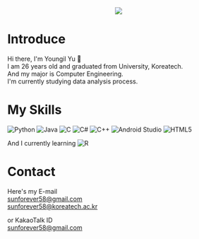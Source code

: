 <div align="center">
	<img src="https://capsule-render.vercel.app/api?type=cylinder&color=auto&text=Data%20Analysist&fontAlignY=45&fontSize=40&height=150&desc=Youngil%20Yu&descAlignY=70">
</div>

# Introduce
Hi there, I'm Youngil Yu 👋</br>
I am 26 years old and graduated from University, Koreatech.</br>
And my major is Computer Engineering.</br>
I'm currently studying data analysis process.</br>


# My Skills
![Python](https://img.shields.io/badge/python-3670A0?style=for-the-badge&logo=python&logoColor=ffdd54) ![Java](https://img.shields.io/badge/java-%23ED8B00.svg?style=for-the-badge&logo=java&logoColor=white) ![C](https://img.shields.io/badge/c-%2300599C.svg?style=for-the-badge&logo=c&logoColor=white) ![C#](https://img.shields.io/badge/c%23-%23239120.svg?style=for-the-badge&logo=c-sharp&logoColor=white) ![C++](https://img.shields.io/badge/c++-%2300599C.svg?style=for-the-badge&logo=c%2B%2B&logoColor=white)  ![Android Studio](https://img.shields.io/badge/Android%20Studio-3DDC84.svg?style=for-the-badge&logo=android-studio&logoColor=white) ![HTML5](https://img.shields.io/badge/html5-%23E34F26.svg?style=for-the-badge&logo=html5&logoColor=white)

 And I currently learning ![R](https://img.shields.io/badge/r-%23276DC3.svg?style=for-the-badge&logo=r&logoColor=white)


# Contact
Here's my E-mail</br>
sunforever58@gmail.com</br>
sunforever58@koreatech.ac.kr</br>

or KakaoTalk ID</br>
sunforever58@gmail.com</br>
